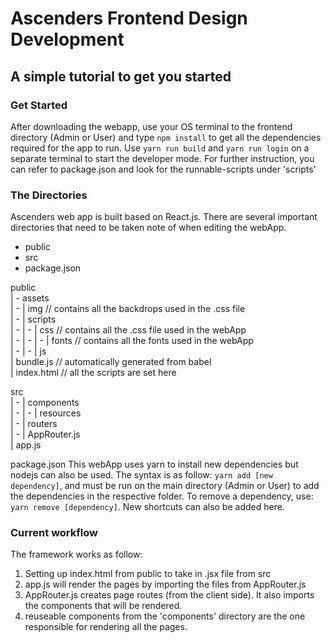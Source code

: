 # Ascenders Frontend Design Development
## A simple tutorial to get you started

### Get Started
After downloading the webapp, use your OS terminal to the frontend directory (Admin or User) and type `npm install` to get all the dependencies required for the app to run.
Use `yarn run build` and `yarn run login` on a separate terminal to start the developer mode.
For further instruction, you can refer to package.json and look for the runnable-scripts under 'scripts'

### The Directories
Ascenders web app is built based on React.js. There are several important directories that need to be taken note of when editing the webApp.
- public
- src
- package.json

public<br>
| - assets<br>
| - | img   // contains all the backdrops used in the .css file<br>
| - | scripts<br>
| - | - | css    // contains all the .css file used in the webApp<br>
| - | - | - | fonts    // contains all the fonts used in the webApp<br>
| - | - | js<br>
| bundle.js    // automatically generated from babel<br>
| index.html    // all the scripts are set here<br>

src<br>
| - | components<br>
| - | - | resources<br>
| - | routers<br>
| - | AppRouter.js<br>
| app.js<br>

package.json
This webApp uses yarn to install new dependencies but nodejs can also be used.
The syntax is as follow: `yarn add [new dependency]`, and must be run on the main directory (Admin or User) to add the dependencies in the respective folder.
To remove a dependency, use: `yarn remove [dependency]`.
New shortcuts can also be added here.

### Current workflow
The framework works as follow:
1. Setting up index.html from public to take in .jsx file from src
2. app.js will render the pages by importing the files from AppRouter.js
3. AppRouter.js creates page routes (from the client side). It also imports the components that will be rendered.
4. reuseable components from the 'components' directory are the one responsible for rendering all the pages.
